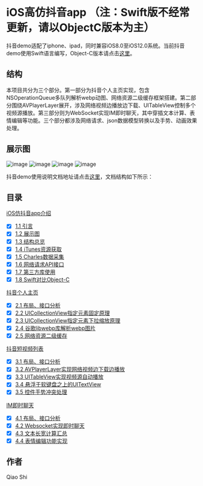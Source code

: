 # iOS高仿抖音app （注：Swift版不经常更新，请以ObjectC版本为主）

抖音demo适配了iphone、ipad，同时兼容iOS8.0至iOS12.0系统。当前抖音demo使用Swift语言编写，Object-C版本请点击[这里](https://github.com/sshiqiao/douyin-ios-objectc)。

## 结构

本项目共分为三个部分。第一部分为抖音个人主页实现，包含NSOperationQueue多队列解析webp动图、网络资源二级缓存框架搭建。第二部分围绕AVPlayerLayer展开，涉及网络视频边播放边下载、UITableView控制多个视频源播放。第三部分则为WebSocket实现IM即时聊天，其中穿插文本计算、表情编辑等功能。三个部分都涉及网络请求、json数据模型转换以及手势、动画效果处理。

## 展示图

![image](https://sshiqiao.github.io/assets/demo1.gif)
![image](https://sshiqiao.github.io/assets/demo2.gif)
![image](https://sshiqiao.github.io/assets/demo3.gif)
![image](https://sshiqiao.github.io/assets/demo5.gif)

抖音demo使用说明文档地址请点击[这里](https://sshiqiao.github.io/document/douyin-swift.html)，文档结构如下所示：

## 目录

[iOS仿抖音app介绍](https://sshiqiao.github.io/document/douyin-swift.html#1)
- [x] [1.1 引言](https://sshiqiao.github.io/document/douyin-swift.html#1.1)
- [x] [1.2 展示图](https://sshiqiao.github.io/document/douyin-swift.html#1.2)
- [x] [1.3 结构总览](https://sshiqiao.github.io/document/douyin-swift.html#1.3)
- [x] [1.4 iTunes资源获取](https://sshiqiao.github.io/document/douyin-swift.html#1.4)
- [x] [1.5 Charles数据采集](https://sshiqiao.github.io/document/douyin-swift.html#1.5)
- [x] [1.6 网络请求API接口](https://sshiqiao.github.io/document/douyin-swift.html#1.6)
- [x] [1.7 第三方库使用](https://sshiqiao.github.io/document/douyin-swift.html#1.7)
- [x] [1.8 Swift对比Object-C](https://sshiqiao.github.io/document/douyin-swift.html#1.8)

[抖音个人主页](https://sshiqiao.github.io/document/douyin-swift.html#2)
- [x] [2.1 布局、接口分析](https://sshiqiao.github.io/document/douyin-swift.html#2.1)
- [x] [2.2 UICollectionView指定元素固定原理](https://sshiqiao.github.io/document/douyin-swift.html#2.2)
- [x] [2.3 UICollectionView指定元素下拉缩放原理](https://sshiqiao.github.io/document/douyin-swift.html#2.3)
- [x] [2.4 谷歌libwebp库解析webp图片](https://sshiqiao.github.io/document/douyin-swift.html#2.4)
- [x] [2.5 网络资源二级缓存](https://sshiqiao.github.io/document/douyin-swift.html#2.5)

[抖音短视频列表](https://sshiqiao.github.io/document/douyin-swift.html#3)
- [x] [3.1 布局、接口分析](https://sshiqiao.github.io/document/douyin-swift.html#3.1)
- [x] [3.2 AVPlayerLayer实现网络视频边下载边播放](https://sshiqiao.github.io/document/douyin-swift.html#3.2)
- [x] [3.3 UITableView实现视频源自动播放](https://sshiqiao.github.io/document/douyin-swift.html#3.3)
- [x] [3.4 悬浮于软键盘之上的UITextView](https://sshiqiao.github.io/document/douyin-swift.html#3.4)
- [x] [3.5 控件手势冲突处理](https://sshiqiao.github.io/document/douyin-swift.html#3.5)

[IM即时聊天](https://sshiqiao.github.io/document/douyin-swift.html#4)
- [x] [4.1 布局、接口分析](https://sshiqiao.github.io/document/douyin-swift.html#4.1)
- [x] [4.2 Websocket实现即时聊天](https://sshiqiao.github.io/document/douyin-swift.html#4.2)
- [x] [4.3 文本长宽计算汇总](https://sshiqiao.github.io/document/douyin-swift.html#4.3)
- [x] [4.4 表情编辑功能实现](https://sshiqiao.github.io/document/douyin-swift.html#4.4)

## 作者

Qiao Shi
